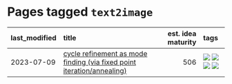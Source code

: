# Pages tagged `text2image`

|last_modified|title|est. idea maturity|tags
|:---|:---|---:|:---|
|2023-07-09|[cycle refinement as mode finding (via fixed point iteration/annealing)](../cycle_refinement_as_modefinding.md)|506|[![](https://img.shields.io/badge/tag-experimentation-35b163)](../tags/experimentation.md) [![](https://img.shields.io/badge/tag-publication-4db4d2)](../tags/publication.md) [![](https://img.shields.io/badge/tag-text2image-8a140)](../tags/text2image.md) [![](https://img.shields.io/badge/tag-text2video-83cbca)](../tags/text2video.md)|